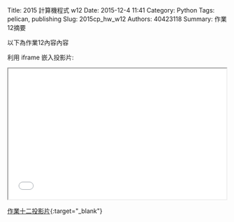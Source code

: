 Title: 2015 計算機程式 w12
Date: 2015-12-4 11:41
Category: Python
Tags: pelican, publishing
Slug: 2015cp_hw_w12
Authors: 40423118
Summary: 作業12摘要

以下為作業12內容內容

利用 iframe 嵌入投影片:

<iframe src="40423116_cp_w12_p.html" width="500" height="300"></iframe>

[作業十二投影片](40423116_cp_w12_p.html){:target="_blank"}

    